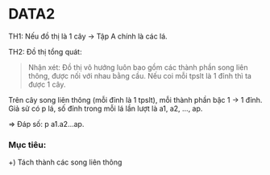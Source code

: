 # DATA2
TH1: Nếu đồ thị là 1 cây -> Tập A chính là các lá.

TH2: Đồ thị tổng quát:

> Nhận xét: Đồ thị vô hướng luôn bao gồm các thành phần song liên thông, được nối với nhau bằng cầu. Nếu coi mỗi tpslt là 1 đỉnh thì ta được 1 cây.

Trên cây song liên thông (mỗi đỉnh là 1 tpslt), mỗi thành phần bậc 1 -> 1 đỉnh. Giả sử có p lá, số đỉnh trong mỗi lá lần lượt là a1, a2, ..., ap.

=> Đáp số: p a1.a2...ap.

### Mục tiêu:
+) Tách thành các song liên thông
<!--stackedit_data:
eyJoaXN0b3J5IjpbODYyMDc5NjAyLC0xOTYwODYwODk2XX0=
-->